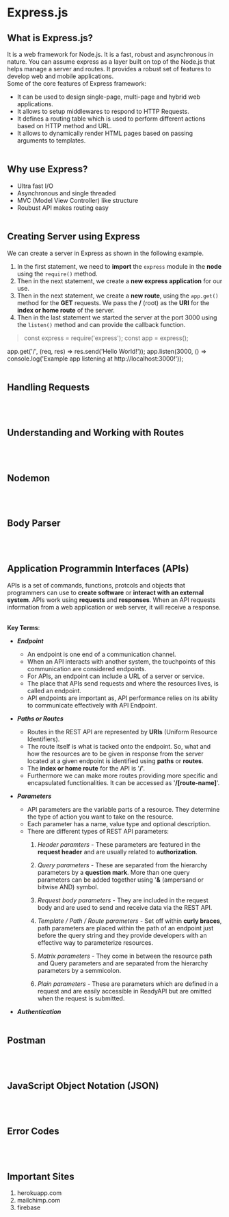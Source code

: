 # Express.js


## What is Express.js?
It is a web framework for Node.js. It is a fast, robust and asynchronous in nature. You can assume express as a layer built on top of the Node.js that helps manage a server and routes. It provides a robust set of features to develop web and mobile applications.<br>
Some of the core features of Express framework:
- It can be used to design single-page, multi-page and hybrid web applications.
- It allows to setup middlewares to respond to HTTP Requests.
- It defines a routing table which is used to perform different actions based on HTTP method and URL.
- It allows to dynamically render HTML pages based on passing arguments to templates.
<br><br>


## Why use Express?
- Ultra fast I/O
- Asynchronous and single threaded
- MVC (Model View Controller) like structure
- Roubust API makes routing easy
<br><br>


## Creating Server using Express
We can create a server in Express as shown in the following example. 
1. In the first statement, we need to **import** the `express` module in the **node** using the `require()` method.
2. Then in the next statement, we create a **new express application** for our use.
3. Then in the next statement, we create a **new route**, using the `app.get()` method for the **GET** requests. We pass the **/** (root) as the **URI** for the **index or home route** of the server.
4. Then in the last statement we started the server at the port 3000 using the `listen()` method and can provide the callback function.

> const express = require('express');
const app = express();
>
app.get('/', (req, res) => res.send('Hello World!'));
app.listen(3000, () => console.log('Example app listening at http://localhost:3000!'));
<br><br>


## Handling Requests
<br><br>


## Understanding and Working with Routes
<br><br>


## Nodemon
<br><br>


## Body Parser
<br><br>


## Application Programmin Interfaces (APIs)
APIs is a set of commands, functions, protcols and objects that programmers can use to **create software** or **interact with an external system**. APIs work using **requests** and **responses**. When an API requests information from a web application or web server, it will receive a response.<br><br>

**Key Terms**:
- ***Endpoint***
    - An endpoint is one end of a communication channel.
    - When an API interacts with another system, the touchpoints of this communication are considered endpoints.
    - For APIs, an endpoint can include a URL of a server or service.
    - The place that APIs send requests and where the resources lives, is called an endpoint.
    - API endpoints are important as, API performance relies on its ability to communicate effectively with API Endpoint.

- ***Paths or Routes***
    - Routes in the REST API are represented by **URIs** (Uniform Resource Identifiers).
    - The route itself is what is tacked onto the endpoint. So, what and how the resources are to be given in response from the server located at a given endpoint is identified using **paths** or **routes**.
    - The **index or home route** for the API is '**/**'.
    - Furthermore we can make more routes providing more specific and encapsulated functionalities. It can be accessed as '**/[route-name]**'.

- ***Parameters***
    - API parameters are the variable parts of a resource. They determine the type of action you want to take on the resource.
    - Each parameter has a name, value type and optional description.
    - There are different types of REST API parameters:
        1. *Header paramters* - These parameters are featured in the **request header** and are usually related to **authorization**.
        
        2. *Query parameters* - These are separated from the hierarchy parameters by a **question mark**. More than one query parameters can be added together using '**&** (ampersand or bitwise AND) symbol.
        
        3. *Request body parameters* - They are included in the request body and are used to send and receive data via the REST API.

        4. *Template / Path / Route parameters* - Set off within **curly braces**, path parameters are placed within the path of an endpoint just before the query string and they provide developers with an effective way to parameterize resources.

        5. *Matrix parameters* - They come in between the resource path and Query parameters and are separated from the hierarchy parameters by a semmicolon.

        6. *Plain parameters* - These are parameters which are defined in a request and are easily accessible in ReadyAPI but are omitted when the request is submitted.

- ***Authentication***
<br><br>


## Postman
<br><br>


## JavaScript Object Notation (JSON)
<br><br>


## Error Codes
<br><br>


## Important Sites
1. herokuapp.com
2. mailchimp.com
3. firebase
<br><br>
